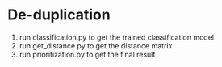 # De-duplication

1. run classification.py to get the trained classification model
2. run get_distance.py to get the distance matrix
3. run prioritization.py to get the final result
